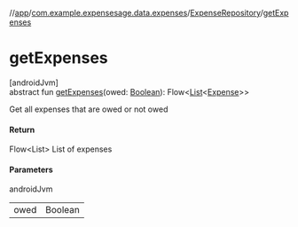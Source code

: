 //[app](../../../index.md)/[com.example.expensesage.data.expenses](../index.md)/[ExpenseRepository](index.md)/[getExpenses](get-expenses.md)

# getExpenses

[androidJvm]\
abstract fun [getExpenses](get-expenses.md)(owed: [Boolean](https://kotlinlang.org/api/latest/jvm/stdlib/kotlin/-boolean/index.html)): Flow&lt;[List](https://kotlinlang.org/api/latest/jvm/stdlib/kotlin.collections/-list/index.html)&lt;[Expense](../-expense/index.md)&gt;&gt;

Get all expenses that are owed or not owed

#### Return

Flow<List<Expense>> List of expenses

#### Parameters

androidJvm

| | |
|---|---|
| owed | Boolean |
